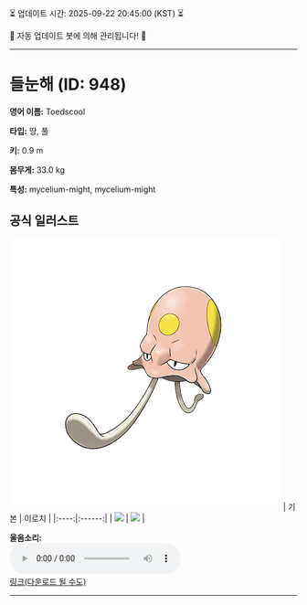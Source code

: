 
⏳ 업데이트 시간: 2025-09-22 20:45:00 (KST) ⏳

🤖 자동 업데이트 봇에 의해 관리됩니다! 🤖

---

# 들눈해 (ID: 948)
**영어 이름:** Toedscool

**타입:** 땅, 풀

**키:** 0.9 m

**몸무게:** 33.0 kg

**특성:** mycelium-might, mycelium-might

## 공식 일러스트
![](https://raw.githubusercontent.com/PokeAPI/sprites/master/sprites/pokemon/other/official-artwork/948.png)
| 기본 | 이로치 |
|:----:|:------:|
| <img src="http://play.pokemonshowdown.com/sprites/ani/toedscool.gif" width="200"> | <img src="http://play.pokemonshowdown.com/sprites/ani-shiny/toedscool.gif" width="200"> |

**울음소리:**<br><audio controls src="https://raw.githubusercontent.com/PokeAPI/cries/main/cries/pokemon/latest/948.ogg"></audio><br> [링크(다운로드 될 수도)](https://raw.githubusercontent.com/PokeAPI/cries/main/cries/pokemon/latest/948.ogg)


---
